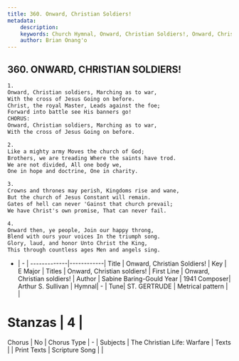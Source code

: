 ```yaml
---
title: 360. Onward, Christian Soldiers!
metadata:
    description: 
    keywords: Church Hymnal, Onward, Christian Soldiers!, Onward, Christian soldiers!, Onward, Christian soldiers!
    author: Brian Onang'o
---
```



## 360. ONWARD, CHRISTIAN SOLDIERS!

```txt
1.
Onward, Christian soldiers, Marching as to war,
With the cross of Jesus Going on before.
Christ, the royal Master, Leads against the foe;
Forward into battle see His banners go!
CHORUS:
Onward, Christian soldiers, Marching as to war,
With the cross of Jesus Going on before.

2.
Like a mighty army Moves the church of God;
Brothers, we are treading Where the saints have trod.
We are not divided, All one body we,
One in hope and doctrine, One in charity.

3.
Crowns and thrones may perish, Kingdoms rise and wane,
But the church of Jesus Constant will remain.
Gates of hell can never 'Gainst that church prevail;
We have Christ's own promise, That can never fail.

4.
Onward then, ye people, Join our happy throng,
Blend with ours your voices In the triumph song.
Glory, laud, and honor Unto Christ the King,
This through countless ages Men and angels sing.
```

- |   -  |
-------------|------------|
Title | Onward, Christian Soldiers! |
Key | E Major |
Titles | Onward, Christian soldiers! |
First Line | Onward, Christian soldiers! |
Author | Sabine Baring-Gould
Year | 1941
Composer| Arthur S. Sullivan |
Hymnal|  - |
Tune| ST. GERTRUDE |
Metrical pattern | |
# Stanzas | 4 |
Chorus | No |
Chorus Type | - |
Subjects | The Christian Life: Warfare |
Texts |  |
Print Texts | 
Scripture Song |  |
  
